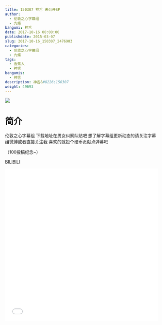 ```yaml
---
title: 150307 神舌 未公开SP
author: 
  - 伦敦之心字幕组
  - 九條
bangumi: 神舌
date: 2017-10-16 00:00:00
publishdate: 2015-03-07
slug: 2017-10-16_150307_2476903
categories: 
  - 伦敦之心字幕组
  - 九條
tags: 
  - 香蕉人
  - 神舌
bangumis: 
  - 神舌
description: 神舌&#8226;150307
weight: 49693
---
```


![](https://i.imgur.com/GpvRNxk.jpg)

# 简介  
伦敦之心字幕组 下载地址在男女纠察队贴吧 想了解字幕组更新动态的请关注字幕组微博或者直接关注我 喜欢的就投个硬币贡献点弹幕吧


（100投稿纪念~）

  [BILIBILI](https://www.bilibili.com/video/av2476903/)


<div class="vcontainer">  <iframe class='video' src="//www.bilibili.com/blackboard/player.html?cid=3877978&aid=2476903" width="100%" height="500" frameborder="0" allowfullscreen="allowfullscreen"></iframe></div>
